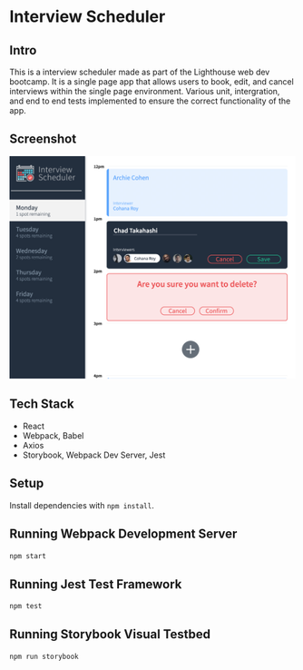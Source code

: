 # Interview Scheduler

## Intro

This is a interview scheduler made as part of the Lighthouse web dev bootcamp. It is a single page app that allows users to book, edit, and cancel interviews within the single page environment. Various unit, intergration, and end to end tests implemented to ensure the correct functionality of the app.

## Screenshot

!["Scheduler homepage"](./docs/Page-Overview.png)

## Tech Stack

- React
- Webpack, Babel
- Axios
- Storybook, Webpack Dev Server, Jest

## Setup

Install dependencies with `npm install`.

## Running Webpack Development Server

```sh
npm start
```

## Running Jest Test Framework

```sh
npm test
```

## Running Storybook Visual Testbed

```sh
npm run storybook
```
